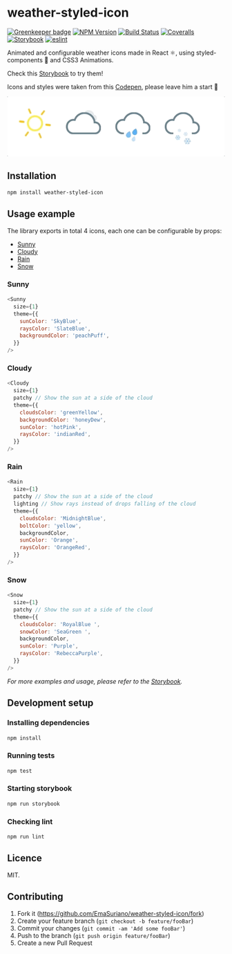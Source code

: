 # weather-styled-icon

[![Greenkeeper badge][greenkeeper-image]](https://greenkeeper.io/)
[![NPM Version][npm-image]][npm-url]
[![Build Status][travis-image]][travis-url]
[![Coveralls][coverrals-image]][coverrals-url]
[![Storybook][storybook-image]][demo-link]
[![eslint](https://img.shields.io/badge/eslint-enabled-green.svg)](https://eslint.org/)

Animated and configurable weather icons made in React ⚛️, using styled-components 💅 and CSS3 Animations.

Check this [Storybook][demo-link] to try them!

Icons and styles were taken from this [Codepen](https://codepen.io/joshbader/pen/EjXgqr?q=weather&limit=all&type=type-pens), please leave him a start 🌟

![Weather styled Icon](docs/weather-styled-icon.gif)

## Installation

```sh
npm install weather-styled-icon
```

## Usage example

The library exports in total 4 icons, each one can be configurable by props:

* [Sunny](#sunny)
* [Cloudy](#cloudy)
* [Rain](#rain)
* [Snow](#snow)

### Sunny

```javascript
<Sunny
  size={1}
  theme={{
    sunColor: 'SkyBlue',
    raysColor: 'SlateBlue',
    backgroundColor: 'peachPuff',
  }}
/>
```

### Cloudy

```javascript
<Cloudy
  size={1}
  patchy // Show the sun at a side of the cloud
  theme={{
    cloudsColor: 'greenYellow',
    backgroundColor: 'honeyDew',
    sunColor: 'hotPink',
    raysColor: 'indianRed',
  }}
/>
```

### Rain

```javascript
<Rain
  size={1}
  patchy // Show the sun at a side of the cloud
  lighting // Show rays instead of drops falling of the cloud
  theme={{
    cloudsColor: 'MidnightBlue',
    boltColor: 'yellow',
    backgroundColor,
    sunColor: 'Orange',
    raysColor: 'OrangeRed',
  }}
/>
```

### Snow

```javascript
<Snow
  size={1}
  patchy // Show the sun at a side of the cloud
  theme={{
    cloudsColor: 'RoyalBlue ',
    snowColor: 'SeaGreen ',
    backgroundColor,
    sunColor: 'Purple',
    raysColor: 'RebeccaPurple',
  }}
/>
```

_For more examples and usage, please refer to the [Storybook][demo-link]._

## Development setup

### Installing dependencies

```sh
npm install
```

### Running tests

```sh
npm test
```

### Starting storybook

```sh
npm run storybook
```

### Checking lint

```sh
npm run lint
```

## Licence

MIT.

## Contributing

1. Fork it (<https://github.com/EmaSuriano/weather-styled-icon/fork>)
2. Create your feature branch (`git checkout -b feature/fooBar`)
3. Commit your changes (`git commit -am 'Add some fooBar'`)
4. Push to the branch (`git push origin feature/fooBar`)
5. Create a new Pull Request

<!-- Markdown link & img dfn's -->

[greenkeeper-image]: https://badges.greenkeeper.io/EmaSuriano/weather-styled-icon.svg
[npm-image]: https://badge.fury.io/js/weather-styled-icon.svg
[npm-url]: https://www.npmjs.com/package/weather-styled-icon
[travis-image]: https://travis-ci.org/EmaSuriano/weather-styled-icon.svg?branch=master
[travis-url]: https://travis-ci.org/EmaSuriano/weather-styled-icon
[wiki]: https://github.com/yourname/yourproject/wiki
[storybook-image]: https://img.shields.io/badge/%F0%9F%93%93-Storybook-ff69b4.svg
[demo-link]: https://emasuriano.github.io/weather-styled-icon/?selectedKind=%40Welcome
[coverrals-image]: https://coveralls.io/repos/github/EmaSuriano/weather-styled-icon/badge.svg?branch=master
[coverrals-url]: https://coveralls.io/github/EmaSuriano/weather-styled-icon
